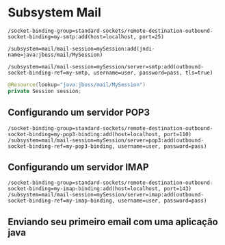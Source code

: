 # Subsystem Mail

```
/socket-binding-group=standard-sockets/remote-destination-outbound-socket-binding=my-smtp:add(host=localhost, port=25)
```

```
/subsystem=mail/mail-session=mySession:add(jndi-name=java:jboss/mail/MySession)
```

```
/subsystem=mail/mail-session=mySession/server=smtp:add(outbound-socket-binding-ref=my-smtp, username=user, password=pass, tls=true)
```

```java
@Resource(lookup="java:jboss/mail/MySession")
private Session session;
```

## Configurando um servidor POP3

```
/socket-binding-group=standard-sockets/remote-destination-outbound-socket-binding=my-pop3-binding:add(host=localhost, port=110)
/subsystem=mail/mail-session=mySession/server=pop3:add(outbound-socket-binding-ref=my-pop3-binding, username=user, password=pass)
```

## Configurando um servidor IMAP

```
/socket-binding-group=standard-sockets/remote-destination-outbound-socket-binding=my-imap-binding:add(host=localhost, port=143)
/subsystem=mail/mail-session=mySession/server=imap:add(outbound-socket-binding-ref=my-imap-binding, username=user, password=pass)
```

## Enviando seu primeiro email com uma aplicação java
